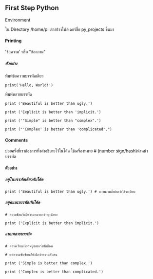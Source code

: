 ## First Step Python

Environment

ใน Directory /home/pi เราสร้างโฟลเดอร์ชื่อ py\_projects ขึ้นมา

#### Printing

'ข้อความ' หรือ "ข้อความ"

##### ตัวอย่าง

พิมพ์ข้อความบรรทัดเดียว

`print('Hello, World!')`

พิมพ์หลายบรรทัด

`print ('Beautiful is better than ugly.')`

`print ('Explicit is better than 'implicit.')`

`print ('"Simple" is better than "complex".')`

`print ("'Complex' is better than 'complicated'.")`

#### Comments

บ่อยครั้งที่เราต้องการทิ้งคำอธิบายไว้ในโค้ด  ใช้เครื่องหมาย \# \(number sign/hash\)นำหน้าบรรทัด

#### **ตัวอย่าง**

##### อยู่ในบรรทัดเดียวกับโค้ด

`print ('Beautiful is better than ugly.') # ความงามล้ำค่ากว่าไร้ระเบียบ`

##### อยู่คนละบรรทัดกับโค้ด

`# ความชัดแจ้งมีความหมายกว่าทุกนัยยะ`

`print ('Explicit is better than implicit.')`

##### แบบหลายบรรทัด

`# ความเรียบง่ายสมบูรณ์กว่าซับซ้อน`

`# แต่ความซับซ้อนก็ยังดีกว่าความสับสน`

`print ('Simple is better than complex.')`

`print ('Complex is better than complicated.')`

